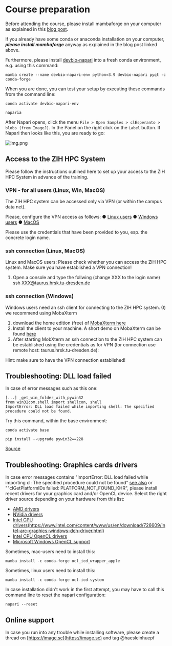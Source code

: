 # Course preparation
Before attending the course, please install mambaforge on your computer as explained in this [blog post](https://biapol.github.io/blog/mara_lampert/getting_started_with_mambaforge_and_python/readme.html). 

If you already have some conda or anaconda installation on your computer, ***please install mambaforge*** anyway as explained in the blog post linked above. 

Furthermore, please install [devbio-napari](https://github.com/haesleinhuepf/devbio-napari#installation) into a fresh conda environment, e.g. using this command:

```
mamba create --name devbio-napari-env python=3.9 devbio-napari pyqt -c conda-forge
```

When you are done, you can test your setup by executing these commands from the command line:
```
conda activate devbio-napari-env

naparia
```

After Napari opens, click the menu `File > Open Samples > clEsperanto > blobs (from ImageJ)`. In the Panel on the right click on the `Label` button. If Napari then looks like this, you are ready to go:

![img.png](img.png)


## Access to the ZIH HPC System

Please follow the instructions outlined here to set up your access to the ZIH HPC System in advance of the training. 

### VPN - for all users (Linux, Win, MacOS)
The ZIH HPC system can be accessed only via VPN (or within the campus data net).

Please, configure the VPN access as follows:
● [Linux users](https://tu-dresden.de/zih/dienste/service-katalog/arbeitsumgebung/zugang_datennetz/vpn/openvpn/linux)
● [Windows users](https://tu-dresden.de/zih/dienste/service-katalog/arbeitsumgebung/zugang_datennetz/vpn/openvpn/windows)
● [MacOS](https://tu-dresden.de/zih/dienste/service-katalog/arbeitsumgebung/zugang_datennetz/vpn/openvpn/macos)

Please use the credentials that have been provided to you, esp. the concrete login name.

### ssh connection (Linux, MacOS)
Linux and MacOS users: Please check whether you can access the ZIH HPC system. Make sure you have established a VPN connection!
1) Open a console and type the follwing (change XXX to the login name)
ssh XXX@taurus.hrsk.tu-dresden.de

### ssh connection (Windows)
Windows users need an ssh client for connecting to the ZIH HPC system.
0) we recommend using MobaXterm
1) download the home edition (free) of [MobaXterm here](https://mobaxterm.mobatek.net/download.html)
2) Install the client to your machine. A short demo on MobaXterm can be found [here](https://mobaxterm.mobatek.net/demo.html)
3) After starting MobXterm an ssh connection to the ZIH HPC system can be established using the credentials as for VPN (for connection
use remote host: taurus.hrsk.tu-dresden.de):

Hint: make sure to have the VPN connection established!

## Troubleshooting: DLL load failed

In case of error messages such as this one:
```
[...] _get_win_folder_with_pywin32
from win32com.shell import shellcon, shell
ImportError: DLL load failed while importing shell: The specified procedure could not be found.
```

Try this command, within the base environment:

```
conda activate base

pip install --upgrade pywin32==228
```

[Source](https://github.com/conda/conda/issues/11503)

## Troubleshooting: Graphics cards drivers

In case error messages contains "ImportError: DLL load failed while importing cl: The specified procedure could not be found" [see also](https://github.com/clEsperanto/pyclesperanto_prototype/issues/55) or ""clGetPlatformIDs failed: PLATFORM_NOT_FOUND_KHR", please install recent drivers for your graphics card and/or OpenCL device. Select the right driver source depending on your hardware from this list:

* [AMD drivers](https://www.amd.com/en/support)
* [NVidia drivers](https://www.nvidia.com/download/index.aspx)
* [Intel GPU drivers]()(https://www.intel.com/content/www/us/en/download/726609/intel-arc-graphics-windows-dch-driver.html)
* [Intel CPU OpenCL drivers](https://www.intel.com/content/www/us/en/developer/articles/tool/opencl-drivers.html#latest_CPU_runtime)
* [Microsoft Windows OpenCL support](https://www.microsoft.com/en-us/p/opencl-and-opengl-compatibility-pack/9nqpsl29bfff)

Sometimes, mac-users need to install this:

    mamba install -c conda-forge ocl_icd_wrapper_apple

Sometimes, linux users need to install this:

    mamba install -c conda-forge ocl-icd-system

In case installation didn't work in the first attempt, you may have to call this command line to reset the napari configuration:

```
napari --reset
```

## Online support

In case you run into any trouble while installing software, please create a thread on [https://image.sc](https://image.sc) and tag @haesleinhuepf
